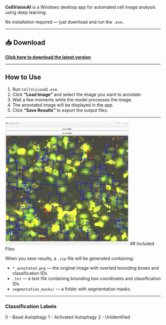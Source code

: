 **CellVisionAI** is a Windows desktop app for automated cell image analysis using deep learning.

No installation required — just download and run the `.exe`.

---

## 📥 Download

**[Click here to download the latest version]()**

---

## How to Use

1. Run `CellVisionAI.exe`.
2. Click **“Load Image”** and select the image you want to annotate.
3. Wait a few moments while the model processes the image.
4. The annotated image will be displayed in the app.
5. Click **“Save Results”** to export the output files.

---
<img src="./Images/app.png" width="400" height="400"/> 
## Included Files

When you save results, a `.zip` file will be generated containing:

- `*_annotated.png` — the original image with overlaid bounding boxes and classification IDs  
- `.txt` — a text file containing bounding box coordinates and classification IDs  
- `segmentation_masks/` — a folder with segmentation masks

---

### Classification Labels

0 - Basal Autophagy
1 - Activated Autophagy
2 - Unidentified
